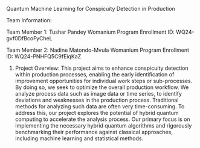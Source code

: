 Quantum Machine Learning for Conspicuity Detection in Production

Team Information:

Team Member 1:
Tushar Pandey
Womanium Program Enrollment ID: WQ24-gvf0DfBcoFyCheL



Team Member 2:
Nadine Matondo-Mvula
Womanium Program Enrollment ID: WQ24-PNHFQ5C9fEiqKaZ


1. Project Overview:
This project aims to enhance conspicuity detection within production processes,
enabling the early identification of improvement opportunities for individual work steps or sub-processes.
By doing so, we seek to optimize the overall production workflow. We analyze process data such as image data or time series,
to identify deviations and weaknesses in the production process. Traditional methods for analyzing such data are often very time-consuming.
To address this, our project explores the potential of hybrid quantum computing to accelerate the analysis process. Our primary focus is
on implementing the necessary hybrid quantum algorithms and rigorously benchmarking their performance against classical approaches,
including machine learning and statistical methods.
